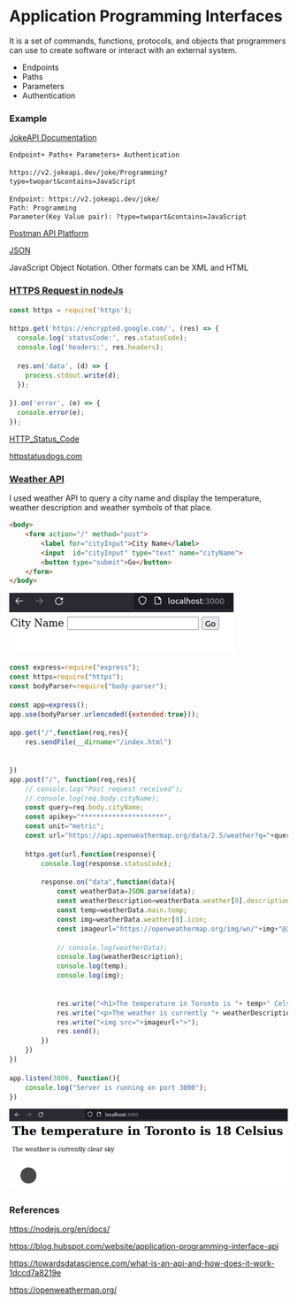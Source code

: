 # Application Programming Interfaces

It is a set of commands, functions, protocols, and objects that programmers can use to create software or interact with an external system.

- Endpoints
- Paths
- Parameters
- Authentication

### Example

[JokeAPI Documentation](https://sv443.net/jokeapi/v2/)

```cassandra
Endpoint+ Paths+ Parameters+ Authentication

https://v2.jokeapi.dev/joke/Programming?type=twopart&contains=JavaScript

Endpoint: https://v2.jokeapi.dev/joke/
Path: Programming
Parameter(Key Value pair): ?type=twopart&contains=JavaScript

```

[Postman API Platform](https://www.postman.com/)

[JSON](https://www.json.org/json-en.html)

JavaScript Object Notation. Other formats can be XML and HTML

### [HTTPS Request in nodeJs](https://nodejs.org/api/https.html)

```javascript
const https = require('https');

https.get('https://encrypted.google.com/', (res) => {
  console.log('statusCode:', res.statusCode);
  console.log('headers:', res.headers);

  res.on('data', (d) => {
    process.stdout.write(d);
  });

}).on('error', (e) => {
  console.error(e);
});
```

[HTTP_Status_Code](https://developer.mozilla.org/en-US/docs/Web/HTTP/Status)

[httpstatusdogs.com](https://httpstatusdogs.com/)

### [Weather API](https://openweathermap.org/)

I used  weather API to query a city name and display the temperature, weather description and weather symbols of that place.

```html
<body>
    <form action="/" method="post">
        <label for="cityInput">City Name</label>
        <input  id="cityInput" type="text" name="cityName">
        <button type="submit">Go</button>
    </form>
</body>
```

![query](query.png)

```javascript
const express=require("express");
const https=require("https");
const bodyParser=require("body-parser");

const app=express();
app.use(bodyParser.urlencoded({extended:true}));

app.get("/",function(req,res){
    res.sendFile(__dirname+"/index.html")

 
})
app.post("/", function(req,res){
    // console.log("Post request received");
    // console.log(req.body.cityName);
    const query=req.body.cityName;
    const apikey="*********************";
    const unit="metric";
    const url="https://api.openweathermap.org/data/2.5/weather?q="+query+"&units="+unit+"&appid="+apikey

    https.get(url,function(response){
        console.log(response.statusCode);

        response.on("data",function(data){
            const weatherData=JSON.parse(data);
            const weatherDescription=weatherData.weather[0].description;
            const temp=weatherData.main.temp;
            const img=weatherData.weather[0].icon;
            const imageurl="https://openweathermap.org/img/wn/"+img+"@2x.png";

            // console.log(weatherData);
            console.log(weatherDescription);
            console.log(temp);
            console.log(img);

            
            res.write("<h1>The temperature in Toronto is "+ temp+" Celsius</h1>");
            res.write("<p>The weather is currently "+ weatherDescription+"</p>");
            res.write("<img src="+imageurl+">");
            res.send();
        })
    })
})

app.listen(3000, function(){
    console.log("Server is running on port 3000");
})
```

![weather](weather.png)

### References

https://nodejs.org/en/docs/

https://blog.hubspot.com/website/application-programming-interface-api

https://towardsdatascience.com/what-is-an-api-and-how-does-it-work-1dccd7a8219e

https://openweathermap.org/

